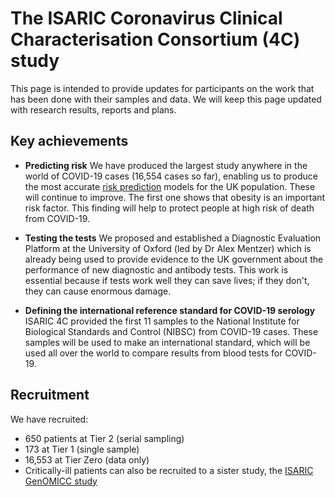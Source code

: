 # The ISARIC Coronavirus Clinical Characterisation Consortium (4C) study

This page is intended to provide updates for participants on the work that has been done with their samples and data. We will keep this page updated with research results, reports and plans.

## Key achievements

- **Predicting risk** We have produced the largest study anywhere in the world of COVID-19 cases (16,554 cases so far), enabling us to produce the most accurate [risk prediction](/risk) models for the UK population. These will continue to improve. The first one shows that obesity is an important risk factor. This finding will help to protect people at high risk of death from COVID-19.


- **Testing the tests** We proposed and established a Diagnostic Evaluation Platform at the University of Oxford (led by Dr Alex Mentzer) which is already being used to provide evidence to the UK government about the performance of new diagnostic and antibody tests. This work is essential because if tests work well they can save lives; if they don't, they can cause enormous damage.

- **Defining the international reference standard for COVID-19 serology** ISARIC 4C provided the first 11 samples to the National Institute for Biological Standards and Control (NIBSC) from COVID-19 cases. These samples will be used to make an international standard, which will be used all over the world to compare results from blood tests for COVID-19.

## Recruitment

We have recruited:
- 650 patients at Tier 2 (serial sampling)
- 173 at Tier 1 (single sample)
- 16,553 at Tier Zero (data only)
- Critically-ill patients can also be recruited to a sister study, the [ISARIC GenOMICC study](https://genomicc.org)




